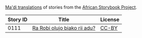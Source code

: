 [Ma'di translations](http://africanstorybook.org/language/madi-1) of stories from the [African Storybook Project](http://africanstorybook.org).

Story ID | Title | License
-------- | ----- | -------
0111 | [Ra Robi olujo biako rii adu?](http://africanstorybook.org/stories/ra-robi-olujo-biako-rii-adu) | [CC-BY](https://creativecommons.org/licenses/by/3.0/)
